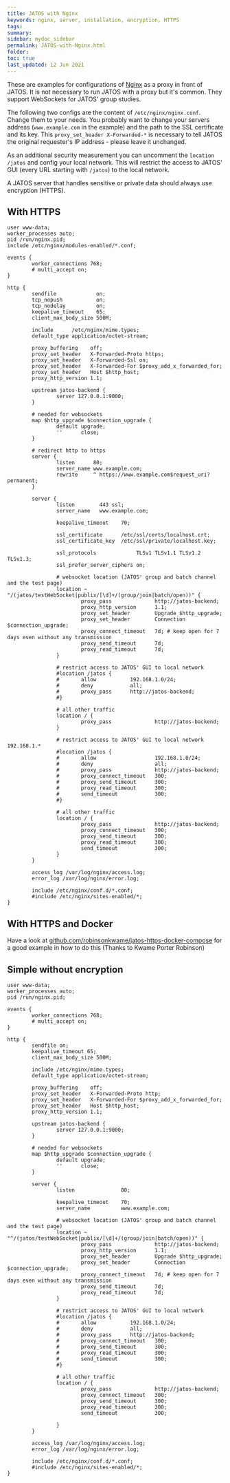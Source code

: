 ```yaml
---
title: JATOS with Nginx
keywords: nginx, server, installation, encryption, HTTPS
tags:
summary:
sidebar: mydoc_sidebar
permalink: JATOS-with-Nginx.html
folder:
toc: true
last_updated: 12 Jun 2021
---
```


These are examples for configurations of [Nginx](https://www.nginx.com/) as a proxy in front of JATOS. It is not necessary to run JATOS with a proxy but it's common. They support WebSockets for JATOS' group studies. 

The following two configs are the content of `/etc/nginx/nginx.conf`. Change them to your needs. You probably want to change your servers address (`www.example.com` in the example) and the path to the SSL certificate and its key. This `proxy_set_header X-Forwarded-*` is necessary to tell JATOS the original requester's IP address - please leave it unchanged.

As an additional security measurement you can uncomment the `location /jatos` and config your local network. This will restrict the access to JATOS' GUI (every URL starting with `/jatos`) to the local network.

A JATOS server that handles sensitive or private data should always use encryption (HTTPS).

## With HTTPS

~~~ shell
user www-data;
worker_processes auto;
pid /run/nginx.pid;
include /etc/nginx/modules-enabled/*.conf;

events {
        worker_connections 768;
        # multi_accept on;
}

http {
        sendfile             on;
        tcp_nopush           on;
        tcp_nodelay          on;
        keepalive_timeout    65;
        client_max_body_size 500M;

        include      /etc/nginx/mime.types;
        default_type application/octet-stream;

        proxy_buffering    off;
        proxy_set_header   X-Forwarded-Proto https;
        proxy_set_header   X-Forwarded-Ssl on;
        proxy_set_header   X-Forwarded-For $proxy_add_x_forwarded_for;
        proxy_set_header   Host $http_host;
        proxy_http_version 1.1;

        upstream jatos-backend {
                server 127.0.0.1:9000;
        }

        # needed for websockets
        map $http_upgrade $connection_upgrade {
                default upgrade;
                ''      close;
        }

        # redirect http to https
        server {
                listen      80;
                server_name www.example.com;
                rewrite     ^ https://www.example.com$request_uri? permanent;
        }

        server {
                listen        443 ssl;
                server_name   www.example.com;

                keepalive_timeout    70;

                ssl_certificate      /etc/ssl/certs/localhost.crt;
                ssl_certificate_key  /etc/ssl/private/localhost.key;

                ssl_protocols             TLSv1 TLSv1.1 TLSv1.2 TLSv1.3;
                ssl_prefer_server_ciphers on;

                # websocket location (JATOS' group and batch channel and the test page)
                location ~ "/(jatos/testWebSocket|publix/[\d]+/(group/join|batch/open))" {
                        proxy_pass              http://jatos-backend;
                        proxy_http_version      1.1;
                        proxy_set_header        Upgrade $http_upgrade;
                        proxy_set_header        Connection $connection_upgrade;
                        proxy_connect_timeout   7d; # keep open for 7 days even without any transmission
                        proxy_send_timeout      7d;
                        proxy_read_timeout      7d;
                }

                # restrict access to JATOS' GUI to local network
                #location /jatos {
                #       allow           192.168.1.0/24;
                #       deny            all;
                #       proxy_pass      http://jatos-backend;
                #}

                # all other traffic
                location / {
                        proxy_pass              http://jatos-backend;
                }
                
                # restrict access to JATOS' GUI to local network 192.168.1.*
                #location /jatos {
                #       allow                   192.168.1.0/24;
                #       deny                    all;
                #       proxy_pass              http://jatos-backend;
                #       proxy_connect_timeout   300;
                #       proxy_send_timeout      300;
                #       proxy_read_timeout      300;
                #       send_timeout            300;
                #}

                # all other traffic
                location / {
                        proxy_pass              http://jatos-backend;
                        proxy_connect_timeout   300;
                        proxy_send_timeout      300;
                        proxy_read_timeout      300;
                        send_timeout            300;
                }
        }

        access_log /var/log/nginx/access.log;
        error_log /var/log/nginx/error.log;

        include /etc/nginx/conf.d/*.conf;
        #include /etc/nginx/sites-enabled/*;
}
~~~


## With HTTPS and Docker

Have a look at [github.com/robinsonkwame/jatos-https-docker-compose](https://github.com/robinsonkwame/jatos-https-docker-compose) for a good example in how to do this (Thanks to Kwame Porter Robinson)


## Simple without encryption

~~~ shell
user www-data;
worker_processes auto;
pid /run/nginx.pid;

events {
        worker_connections 768;
        # multi_accept on;
}

http {
        sendfile on;
        keepalive_timeout 65;
        client_max_body_size 500M;

        include /etc/nginx/mime.types;
        default_type application/octet-stream;

        proxy_buffering    off;
        proxy_set_header   X-Forwarded-Proto http;
        proxy_set_header   X-Forwarded-For $proxy_add_x_forwarded_for;
        proxy_set_header   Host $http_host;
        proxy_http_version 1.1;

        upstream jatos-backend {
                server 127.0.0.1:9000;
        }

        # needed for websockets
        map $http_upgrade $connection_upgrade {
                default upgrade;
                ''      close;
        }

        server {
                listen               80;

                keepalive_timeout    70;
                server_name          www.example.com;

                # websocket location (JATOS' group and batch channel and the test page)
                location ~ "^/(jatos/testWebSocket|publix/[\d]+/(group/join|batch/open))" {
                        proxy_pass              http://jatos-backend;
                        proxy_http_version      1.1;
                        proxy_set_header        Upgrade $http_upgrade;
                        proxy_set_header        Connection $connection_upgrade;
                        proxy_connect_timeout   7d; # keep open for 7 days even without any transmission
                        proxy_send_timeout      7d;
                        proxy_read_timeout      7d;
                }

                # restrict access to JATOS' GUI to local network
                #location /jatos {
                #       allow           192.168.1.0/24;
                #       deny            all;
                #       proxy_pass      http://jatos-backend;
                #       proxy_connect_timeout   300;
                #       proxy_send_timeout      300;
                #       proxy_read_timeout      300;
                #       send_timeout            300;
                #}

                # all other traffic
                location / {
                        proxy_pass              http://jatos-backend;
                        proxy_connect_timeout   300;
                        proxy_send_timeout      300;
                        proxy_read_timeout      300;
                        send_timeout            300;

                }
        }

        access_log /var/log/nginx/access.log;
        error_log /var/log/nginx/error.log;

        include /etc/nginx/conf.d/*.conf;
        #include /etc/nginx/sites-enabled/*;
}
~~~
